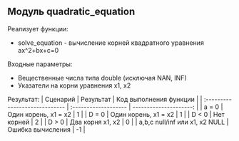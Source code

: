 ## Модуль quadratic_equation

Реализует функции:
* solve_equation - вычисление корней квадратного уравнения ax^2+bx+c=0

Входные параметры:
* Вещественные числа типа double (исключая NAN, INF)
* Указатели на корни уравнения x1, x2

Результат:
| Сценарий                       | Результат            | Код выполнения функции |
| :----------------------------- | :------------------- | ---------------------: |
| a = 0                          | Один корень, x1 = x2 |                      1 |
| D = 0                          | Один корень, x1 = x2 |                      1 |
| D < 0                          | Нет корней           |                      2 |
| D > 0                          | Два корня x1, x2     |                      0 |
| a,b,c null/inf или x1, x2 NULL | Ошибка вычисления    |                     -1 |

